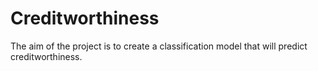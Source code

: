 # Creditworthiness

The aim of the project is to create a classification model that will predict creditworthiness.

